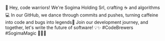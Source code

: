 👋 Hey, code warriors! We're Sogima Holding Srl, crafting ☕ and algorithms 💻 
In our GitHub, we dance through commits and pushes, turning caffeine into code and bugs into legends🐞 
Join our development journey, and together, let's write the future of software! 💡✨ 
#CodeBrewers #SogimaMagic 🚀👨‍💻
